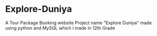 # Explore-Duniya
A Tour Package Booking website Project name "Explore Duniya" made using python and MySQL which i made in 12th Grade
